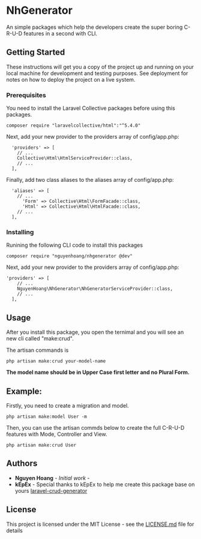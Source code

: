 # NhGenerator

An simple packages which help the developers create the super boring C-R-U-D features in a second with CLI.

## Getting Started

These instructions will get you a copy of the project up and running on your local machine for development and testing purposes. See deployment for notes on how to deploy the project on a live system.

### Prerequisites

You need to install the Laravel Collective packages before using this packages.

```
composer require "laravelcollective/html":"^5.4.0"
```
Next, add your new provider to the providers array of config/app.php:

```
  'providers' => [
    // ...
    Collective\Html\HtmlServiceProvider::class,
    // ...
  ],
```
Finally, add two class aliases to the aliases array of config/app.php:
```
  'aliases' => [
    // ...
      'Form' => Collective\Html\FormFacade::class,
      'Html' => Collective\Html\HtmlFacade::class,
    // ...
  ],
 ```
### Installing

Runining the following CLI code to install this packages

```
composer require "nguyenhoang/nhgenerator @dev"
```

Next, add your new provider to the providers array of config/app.php:

```
'providers' => [
    // ...
    NguyenHoang\NhGenerator\NhGeneratorServiceProvider::class,
    // ...
  ],
```

## Usage

After you install this package, you open the ternimal and you will see an new cli called "make:crud".

The artisan commands is

```
php artisan make:crud your-model-name
```
**The model name should be in Upper Case first letter and no Plural Form.**



## Example:

Firstly, you need to create a migration and model.

```
php artisan make:model User -m
```

Then, you can use the artisan commds below to create the full C-R-U-D features with Mode, Controller and View.
```
php artisan make:crud User
```

## Authors

* **Nguyen Hoang** - *Initial work* - 
* **kEpEx** - Special thanks to kEpEx to help me create this package base on yours [laravel-crud-generator
](https://github.com/kEpEx/laravel-crud-generator)

## License

This project is licensed under the MIT License - see the [LICENSE.md](LICENSE.md) file for details

